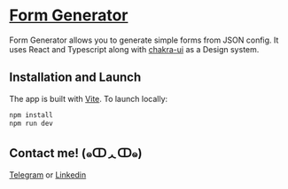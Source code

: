# [Form Generator](https://form-generator-neon.vercel.app/)

Form Generator allows you to generate simple forms from JSON config. It uses React and Typescript along with [chakra-ui](https://v1.chakra-ui.com/) as a Design system.

## Installation and Launch

The app is built with [Vite](https://vitejs.dev/). To launch locally:

```bash
npm install
npm run dev
```

## Contact me! (๑ↀᆺↀ๑)

[Telegram](https://t.me/NellySuvorova) or
[Linkedin](https://www.linkedin.com/in/nelly-suvorova/)
